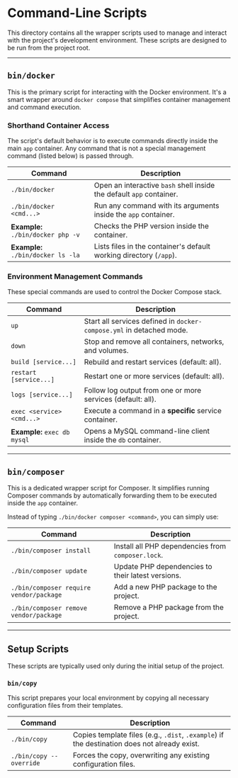 # Command-Line Scripts

This directory contains all the wrapper scripts used to manage and interact with the project's development environment. These scripts are designed to be run from the project root.

---

## `bin/docker`

This is the primary script for interacting with the Docker environment. It's a smart wrapper around `docker compose` that simplifies container management and command execution.

### Shorthand Container Access

The script's default behavior is to execute commands directly inside the main `app` container. Any command that is not a special management command (listed below) is passed through.

| Command                               | Description                                                               |
| ------------------------------------- | ------------------------------------------------------------------------- |
| `./bin/docker`                        | Open an interactive `bash` shell inside the default `app` container.      |
| `./bin/docker <cmd...>`               | Run any command with its arguments inside the `app` container.            |
| **Example:** `./bin/docker php -v`    | Checks the PHP version inside the container.                              |
| **Example:** `./bin/docker ls -la`    | Lists files in the container's default working directory (`/app`).        |

### Environment Management Commands

These special commands are used to control the Docker Compose stack.

| Command                         | Description                                                               |
| ------------------------------- | ------------------------------------------------------------------------- |
| `up`                            | Start all services defined in `docker-compose.yml` in detached mode.      |
| `down`                          | Stop and remove all containers, networks, and volumes.                    |
| `build [service...]`            | Rebuild and restart services (default: all).                              |
| `restart [service...]`          | Restart one or more services (default: all).                              |
| `logs [service...]`             | Follow log output from one or more services (default: all).               |
| `exec <service> <cmd...>`       | Execute a command in a **specific** service container.                    |
| **Example:** `exec db mysql`    | Opens a MySQL command-line client inside the `db` container.              |

---

## `bin/composer`

This is a dedicated wrapper script for Composer. It simplifies running Composer commands by automatically forwarding them to be executed inside the `app` container.

Instead of typing `./bin/docker composer <command>`, you can simply use:

| Command                                   | Description                                       |
| ----------------------------------------- | ------------------------------------------------- |
| `./bin/composer install`                  | Install all PHP dependencies from `composer.lock`.|
| `./bin/composer update`                   | Update PHP dependencies to their latest versions. |
| `./bin/composer require vendor/package`   | Add a new PHP package to the project.             |
| `./bin/composer remove vendor/package`    | Remove a PHP package from the project.            |

---

## Setup Scripts

These scripts are typically used only during the initial setup of the project.

### `bin/copy`

This script prepares your local environment by copying all necessary configuration files from their templates.

| Command                      | Description                                                  |
| ---------------------------- | ------------------------------------------------------------ |
| `./bin/copy`                 | Copies template files (e.g., `.dist`, `.example`) if the destination does not already exist. |
| `./bin/copy --override`      | Forces the copy, overwriting any existing configuration files. |

